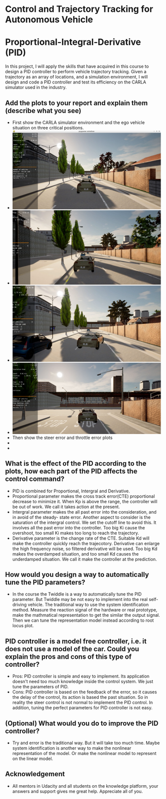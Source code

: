 # Control and Trajectory Tracking for Autonomous Vehicle

# Proportional-Integral-Derivative (PID)

In this project, I will apply the skills that have acquired in this course to design a PID controller to perform vehicle trajectory tracking. Given a trajectory as an array of locations, and a simulation environment, I will design and code a PID controller and test its efficiency on the CARLA simulator used in the industry.

## Add the plots to your report and explain them (describe what you see)
- First show the CARLA simulator environment and the ego vehicle situation on three critical positions.
- ![environment](https://github.com/junjiexu628/Self_Driving_C5_Control_Trajectory_Tracking/blob/main/images/task1.png)
- ![goal01](https://github.com/junjiexu628/Self_Driving_C5_Control_Trajectory_Tracking/blob/main/images/goal_01.png)
- ![goal02](https://github.com/junjiexu628/Self_Driving_C5_Control_Trajectory_Tracking/blob/main/images/goal_02.png)
- ![goal03](https://github.com/junjiexu628/Self_Driving_C5_Control_Trajectory_Tracking/blob/main/images/goal_03.png)
- Then show the steer error and throttle error plots
- 
- 
## What is the effect of the PID according to the plots, how each part of the PID affects the control command?
- PID is combined for Proportional, Intergral and Derivative. 
- Proportional parameter makes the cross track error(CTE) proportional decrease to minimize it. When Kp is above the range, the controller will be out of work. We call it takes action at the present.
- Intergral parameter makes the all past error into the consideration, and in avoid of the steady- state error. Another aspect to consider is the saturation of the intergral control. We set the cutoff line to avoid this. It involves all the past error into the controller. Too big Ki cause the overshoot, too small Ki makes too long to reach the trajectory.
- Derivative parameter is the change rate of the CTE. Suitable Kd will make the controller quickly reach the trajecotory. Derivative can enlarge the high frequency noise, so filtered derivative will be used. Too big Kd makes the overdamped situation, and too small Kd causes the underdamped situation. We call it make the controller at the prediction. 
## How would you design a way to automatically tune the PID parameters?
- In the course the Twiddle is a way to automatically tune the PID parameter. But Twiddle may be not easy to implement into the real self-driving vehicle. The traditional way to use the system identification method. Measure the reaction signal of the hardware or real prototype, make the mathmatical representation to get the similar the output signal. Then we can tune the representation model instead according to root locus plot.
## PID controller is a model free controller, i.e. it does not use a model of the car. Could you explain the pros and cons of this type of controller?
- Pros: PID controller is simple and easy to implement. Its application doesn't need too much knowledge inside the control system. We just tune the parameters of PID. 
- Cons: PID controller is based on the feedback of the error, so it causes the delay of the control, its action is based the past situation. So in reality the steer control is not normal to implement the PID control. In addition, tuning the perfect parameters for PID controller is not easy.
## (Optional) What would you do to improve the PID controller?
- Try and error is the traditional way. But it will take too much time. Maybe system identification is another way to make the nonlinear representation of the model. Or make the nonlinear model to represent on the linear model.

## Acknowledgement
- All mentors in Udacity and all students on the knowledge platform, your answers and support gives me great help. Appreciate all of you.

